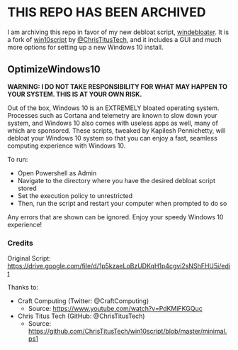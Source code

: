 # **THIS REPO HAS BEEN ARCHIVED**

I am archiving this repo in favor of my new debloat script, [windebloater](https://github.com/technocapeman/windebloater). It is a fork of [win10script](https://github.com/ChrisTitusTech/win10script) by [@ChrisTitusTech](https://github.com/ChrisTitusTech), and it includes a GUI and much more options for setting up a new Windows 10 install.

## OptimizeWindows10
**WARNING: I DO NOT TAKE RESPONSIBILITY FOR WHAT MAY HAPPEN TO YOUR SYSTEM. THIS IS AT YOUR OWN RISK.**

Out of the box, Windows 10 is an EXTREMELY bloated operating system. Processes such as Cortana and telemetry are known 
to slow down your system, and Windows 10 also comes with useless apps as well, many of which are sponsored. These 
scripts, tweaked by Kapilesh Pennichetty, will debloat your Windows 10 system so that you can enjoy a fast, seamless 
computing experience with Windows 10.

To run:
- Open Powershell as Admin
- Navigate to the directory where you have the desired debloat script stored
- Set the execution policy to unrestricted
- Then, run the script and restart your computer when prompted to do so

Any errors that are shown can be ignored. Enjoy your speedy Windows 10 experience!

### Credits

Original Script: https://drive.google.com/file/d/1p5kzaeLoBzUDKqH1p4cgvi2sNShFHU5i/edit

Thanks to:
- Craft Computing (Twitter: @CraftComputing)
    - Source: https://www.youtube.com/watch?v=PdKMiFKGQuc
- Chris Titus Tech (GitHub: @ChrisTitusTech)
    - Source: https://github.com/ChrisTitusTech/win10script/blob/master/minimal.ps1
